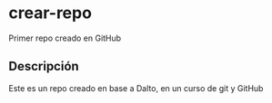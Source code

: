 # crear-repo
Primer repo creado en GitHub

## Descripción
Este es un  repo creado en base a Dalto, en un  curso de git y GitHub
